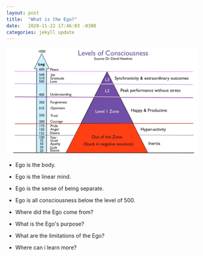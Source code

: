 ```yaml
---
layout: post
title:  "What is the Ego?"
date:   2020-11-22 17:46:03 -0300
categories: jekyll update
---
```

![Philadelphia's Magic Gardens. This place was so cool!](/assets/img/map_of_consciousness.jpg "Philadelphia's Magic Gardens")

- Ego is the body.

- Ego is the linear mind.

- Ego is the sense of being separate.

- Ego is all consciousness below the level of 500.

- Where did the Ego come from?

- What is the Ego's purpose?

- What are the limitations of the Ego?

- Where can i learn more?
